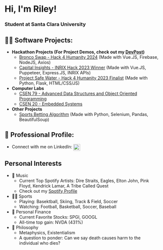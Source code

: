 <h1>Hi, I'm Riley! <br/><h3>Student at Santa Clara University</h3>

<h2>👨‍💻 Software Projects:</h2>

- <b>Hackathon Projects (For Project Demos, check out my <a href="https://devpost.com/rheike">DevPost</a>)</b>
  - [Bronco Swap - Hack 4 Humanity 2024](https://github.com/calvinwlim/Bronco-Swap) <span>(Made with Vue.JS, Firebase, NodeJS, Axios)</span>
  - [Capital Insights - INRIX Hack 2023 Winner](https://github.com/RileyHeike/InrixHack2023) <span>(Made with Vue.JS, Puppeteer, Express.JS, INRIX APIs)</span>
  - [Project Safe Water - Hack 4 Humanity 2023 Finalist](https://github.com/RileyHeike/Hack-4-Humanity-2023) <span>(Made with Python, Flask, HTML/CSS/JS)</span>
- <b>Computer Labs</b>
  - [CSEN 79 - Advanced Data Structures and Object Oriented Programming](https://github.com/RileyHeike/CSEN-79-Lab)
  - [CSEN 20 - Embedded Systems]()
- <b>Other Projects</b>
  - [Sports Betting Algorithm](https://github.com/RileyHeike/SCQ-Betting-Competition) <span>(Made with Python, Selenium, Pandas, BeautifulSoup)</span>

<h2>💼 Professional Profile:</h2>

- Connect with me on LinkedIn:     [<img align="top" alt="RileyHeike | LinkedIn" width="22px" src="https://cdn.jsdelivr.net/npm/simple-icons@v3/icons/linkedin.svg" />][linkedin]

[linkedin]: https://linkedin.com/in/rileyheike


<h2>Personal Interests</h2>

 - 🎵 Music
   - Current Top Spotify Artists: Dire Straits, Eagles, Elton John, Pink Floyd, Kendrick Lamar, A Tribe Called Quest
   - Check out my [Spotify Profile](https://open.spotify.com/user/o4zax9vw42tnfmkpspbx9zck8?si=81e92ba109274256)
 - 🤾‍♂️ Sports
   - Playing: Basektball, Skiing, Track & Field, Soccer
   - Watching: Football, Basketball, Soccer, Baseball
 - 💸 Personal Finance
   - Current Favorite Stocks: SPGI, GOOGL
   - All-time top gain: NVDA (431%)
 - 💭 Philosophy
   - Metaphysics, Existentialism
   - A question to ponder: Can we say death causes harm to the individual who dies?
<!--
**rileyheike/rileyheike** is a ✨ _special_ ✨ repository because its `README.md` (this file) appears on your GitHub profile.

Here are some ideas to get you started:

- 🔭 I’m currently working on ...
- 🌱 I’m currently learning ...
- 👯 I’m looking to collaborate on ...
- 🤔 I’m looking for help with ...
- 💬 Ask me about ...
- 📫 How to reach me: ...
- 😄 Pronouns: ...
- ⚡ Fun fact: ...
-->
